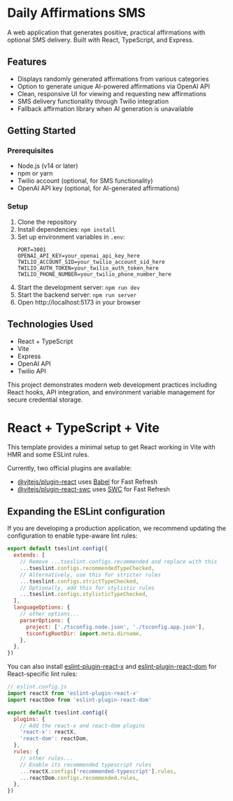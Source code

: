 # Daily Affirmations SMS

A web application that generates positive, practical affirmations with optional SMS delivery. Built with React, TypeScript, and Express.

## Features
- Displays randomly generated affirmations from various categories
- Option to generate unique AI-powered affirmations via OpenAI API
- Clean, responsive UI for viewing and requesting new affirmations
- SMS delivery functionality through Twilio integration
- Fallback affirmation library when AI generation is unavailable

## Getting Started

### Prerequisites
- Node.js (v14 or later)
- npm or yarn
- Twilio account (optional, for SMS functionality)
- OpenAI API key (optional, for AI-generated affirmations)

### Setup
1. Clone the repository
2. Install dependencies: `npm install`
3. Set up environment variables in `.env`:
   ```
   PORT=3001
   OPENAI_API_KEY=your_openai_api_key_here
   TWILIO_ACCOUNT_SID=your_twilio_account_sid_here
   TWILIO_AUTH_TOKEN=your_twilio_auth_token_here
   TWILIO_PHONE_NUMBER=your_twilio_phone_number_here
   ```
4. Start the development server: `npm run dev`
5. Start the backend server: `npm run server`
6. Open http://localhost:5173 in your browser

## Technologies Used
- React + TypeScript
- Vite
- Express
- OpenAI API
- Twilio API

This project demonstrates modern web development practices including React hooks, API integration, and environment variable management for secure credential storage.

# React + TypeScript + Vite

This template provides a minimal setup to get React working in Vite with HMR and some ESLint rules.

Currently, two official plugins are available:

- [@vitejs/plugin-react](https://github.com/vitejs/vite-plugin-react/blob/main/packages/plugin-react/README.md) uses [Babel](https://babeljs.io/) for Fast Refresh
- [@vitejs/plugin-react-swc](https://github.com/vitejs/vite-plugin-react-swc) uses [SWC](https://swc.rs/) for Fast Refresh

## Expanding the ESLint configuration

If you are developing a production application, we recommend updating the configuration to enable type-aware lint rules:

```js
export default tseslint.config({
  extends: [
    // Remove ...tseslint.configs.recommended and replace with this
    ...tseslint.configs.recommendedTypeChecked,
    // Alternatively, use this for stricter rules
    ...tseslint.configs.strictTypeChecked,
    // Optionally, add this for stylistic rules
    ...tseslint.configs.stylisticTypeChecked,
  ],
  languageOptions: {
    // other options...
    parserOptions: {
      project: ['./tsconfig.node.json', './tsconfig.app.json'],
      tsconfigRootDir: import.meta.dirname,
    },
  },
})
```

You can also install [eslint-plugin-react-x](https://github.com/Rel1cx/eslint-react/tree/main/packages/plugins/eslint-plugin-react-x) and [eslint-plugin-react-dom](https://github.com/Rel1cx/eslint-react/tree/main/packages/plugins/eslint-plugin-react-dom) for React-specific lint rules:

```js
// eslint.config.js
import reactX from 'eslint-plugin-react-x'
import reactDom from 'eslint-plugin-react-dom'

export default tseslint.config({
  plugins: {
    // Add the react-x and react-dom plugins
    'react-x': reactX,
    'react-dom': reactDom,
  },
  rules: {
    // other rules...
    // Enable its recommended typescript rules
    ...reactX.configs['recommended-typescript'].rules,
    ...reactDom.configs.recommended.rules,
  },
})
```
